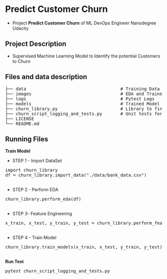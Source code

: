# Predict Customer Churn

- Project **Predict Customer Churn** of ML DevOps Engineer Nanodegree Udacity

## Project Description

- Supervised Machine Learning Model to Identify the potential Customers to Churn

## Files and data description
<pre>
├── data                                    # Training Data 
├── images                                  # EDA and Trained Model Results
├── logs                                    # Pytest Logs
├── models                                  # Trained Model
├── churn_library.py                        # Library to find customers who are likely to churn
├── churn_script_logging_and_tests.py       # Unit tests for the churn_library.py functions.
├── LICENSE
└── README.md 
</pre>

## Running Files

**Train Model**

- STEP 1 - Import DataSet
<pre>
import churn_library
df = churn_library.import_data("./data/bank_data.csv")
 </pre>
- STEP 2 - Perform EDA
<pre>
churn_library.perform_eda(df)
 </pre>
- STEP 3- Feature Engineering
<pre>
x_train, x_test, y_train, y_test = churn_library.perform_feature_engineering(df, 'Churn')
 </pre>
- STEP 4 - Train Model
<pre>
churn_library.train_models(x_train, x_test, y_train, y_test)
 </pre>
**Run Test**
<pre>
pytest churn_script_logging_and_tests.py
 </pre>
